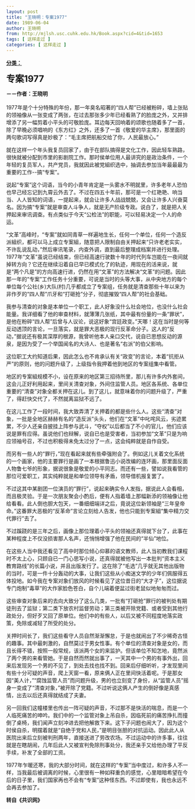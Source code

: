 ```yaml
---
layout: post
title: "王晓明：专案1977"
date: 1989-06-04
author: 王晓明
from: http://mjlsh.usc.cuhk.edu.hk/Book.aspx?cid=4&tid=1653
tags: [ 这样走过 ]
categories: [ 这样走过 ]
---
```


<div style="margin: 15px 10px 10px 0px;">
 <div>
  <span id="ctl00_ContentPlaceHolder1_chapter1_SubjectLabel" style="font-weight:bold;text-decoration:underline;">
   分类：
  </span>
 </div>
 <p>
  <strong>
   <font size="5">
    专案1977
   </font>
  </strong>
 </p>
 <p>
  <strong>
   －－作者：王晓明
   <br/>
  </strong>
  <br/>
  1977年是个十分特殊的年份，那一年臭名昭著的“四人帮”已经被粉碎，墙上张贴的领袖像从一张变成了两张，在过去那张多少年已经看熟了的脸庞之外，又并排增添了另一幅剪着小平头的可敬脸庞。耳边每天回响着的颂歌也随着多了一首，除了早晚必须唱响的《东方红》之外，还多了一首《敬爱的华主席》，那里面的两句歌词写得真是妙极了：“毛主席把航船交给了你，人民最放心。”
 </p>
 <p>
  就在这样一个年头我复员回家了，由于在部队搞得是文化工作，因此轻车熟路，很快就被分配到市里的影剧院工作。那时侯单位用人最讲究的是政治条件，一个年轻的复员军人，共产党员，我就因此被党組织选中，抽调去参加当年最最最为重要的工作--搞“专案”。
 </p>
 <p>
  说起“专案”这个词语，当今的小青年肯定是一头雾水不明就里，许多老年人恐怕也早己经忘记到九霄云外去了。不过在四五十年前，那可是一个红艳艳、响当当、人人皆知的词语，一提起来，就会让许多人战战兢兢，又会让许多人兴奋莫名。因为搞“专案”就是审查人斗争人，就是无产阶级专政。说白了，就是把人关押起来审讯调查。有点类似于今天“公检法”的职能，可以轻易决定一个人的命运。
 </p>
 <p>
  “文革”高峰时，“专案”就如同青草一样遍地生长，任何一个单位，任何一个造反派組织，都可以马上成立专案組，随意把人限制自由关押起来“只许老老实实，不许乱说乱动，”然后审讯笔录，内查外调，直到最后整理成档案并进行处理。1977年“文革”虽说已经结束，但已经高速行驶数十年的时代列车岂能在一夜间就掉转方向？它还在继续沿着自已早已模式化了的轨迹，用现在的活来说，就是“两个凡是”的方向高速行进，仍然在用“文革”的方法解决“文革”的问题。因此那一年的“专案”工作任务十分重要，可说是当时的头等大事，从中央地方的每个单位每个公社(乡)大队(村)几乎都成立了专案组，任务就是清查那些十年以来为非作歹的“四人帮”爪牙和“打砸抢”分子，彻底摧毁“四人帮”的社会基础。
 </p>
 <p>
  我参与清查的对象是本单位一个职工，此人好象没什么社会地位，也没什么社会能量。我详细看了他的审查材料，就薄薄几张纸，其中最有份量的一条“罪状”，是他在粉碎“四人帮”后曾与人议论，说这好象“宫廷政变。”天哪！这在当时是何等反动透顶的言论，一旦落实，就是罪大恶极的现行反革命分子。这人的“反动，”据说还有极其深厚的根源，我曾听他本人亲口交代，说自已思想反动的源泉，是因为受了一个举国闻名的大诗人、也是著名“右派”的伯父影响。
 </p>
 <p>
  这位职工大约知道后果，因此怎么也不肯承认有关“政变”的言论，本着“抗拒从严”的原则，他的问题升级了，上级指令我押着他到地区的专案组集中看管。
 </p>
 <p>
  地区的专案組规模不小，设在原来的地区第三招待所里，那儿有许多内外套间，这会儿正好利用起来，里间关清查对象，外间住监管人员。地区各系统、各单位重要的“清查”对象全都关押在这儿。到了这儿，就意味着你的问题升级了，严重了，得赶快交代了，不然就离监狱不远了。
 </p>
 <p>
  在这儿工作了一段时间，我大致弄清了关押着的都是些什么人。这些“清查”对象，一批是全地区赫赫有名的“造反派”头头，他们在“文革”中叱咤风云，劣迹累累，不少人还亲自披挂上阵参与武斗，“夺权”以后都当了不小的官儿，他们应该说是罪有应得。虽说他们也辩解，说自已也是受害者，当初参加“文革”只是为响应领袖号召，不过也积极得未免太过分了一点，这会纯粹就是自作自受。
 </p>
 <p>
  而另有一些人的“罪行，”现在看起来就有些牵强附会了。例如这儿关着文化系统的一个画家，他的主要罪行是画了一本根据鲁迅小说改编的连环画，那里面反面人物鲁七爷的形象，据说很象是敬爱的小平同志。而还有一些，譬如说我看管的那位可爱职工，其实纯粹就是和单位领导有矛盾，领导借机报复罢了。
 </p>
 <p>
  不过这其中某剧团一位演员的“罪行”，说起来确实令人发指，据说此人会看相，而且极灵验。于是一次朋友聚会小酌后，便有人指着墙上那幅新添的领袖像让他给看看。此人倒也胆大包天，一番细细端详之后，竟说这位新领袖是“三年皇帝命。”这番罪大恶极的“反革命”言论立刻给人告发，他也只能到专案組“集中精力交代罪行”去了。
 </p>
 <p>
  不过蹊跷的是三年之后，画像上那位理着小平头的领袖还真得就下台了，此事在某种程度上不仅没损害那人名声，还悄悄增强了他在民间的“半仙”地位。
 </p>
 <p>
  在这些人当中我还看见了高中时那位倾心仰慕的语文教师，此人当初教我们课程时不太上心，只顾自已一门心思写小说，还真得就被他写出一本批判“资本主义教育路线”的长篇小说，并且出版发行了。这在除了“毛选”几乎就无其他出版物的当时，可是一件十分轰动的大事，让我们这些从小痴迷文学的少年们佩服得五体投地。如今我在专案对象们放风的时候看见了这位昔日的“大才子”，这位据说专门炮制“毒草”的大作家脸色苍白，自个儿端着便盆过街老鼠似地匆匆而过。
 </p>
 <p>
  这些审查对象后来的去向大致分了这么几类，一批有“打砸抢”罪行的被判处有期徒刑去了监狱；第二类下放农村监督劳动；第三类被开除党籍、或者受到其他行政处分，但好歹又回了原单位。他们中的有些人，以后又被不同程度地落实政策，免除或减轻了所受的处分。
 </p>
 <p>
  关押时间长了，我们这些看守人员自然渐渐懈怠，于是也就闹出了不少稀奇古怪的趣事。其中最刺激的，自然莫过于男女性事。有个单位的清查对象是女的，而且长得不错，按照一般常规，该派两个女的来监护。但该单位不知怎地，竟然派了两个男的来看管她。于是自然而然就出事了，一天其中一个男的有事外出，回来后发现另一个男的不见了，到处去找也找不到。回来后仔细听听，才发现里间有些十分可疑的声音，爬上天窗一看，原来俩人正在里间快活着呢。于是那女因“美人计，”“腐蚀监管人员”而问题升级，男的也立刻变了身份，从“监管人员”摇身一变成了“清查对象，”被开除了党籍。不过听说这俩人产生的倒好像是真感情，出去以后还真得就结成了夫妻。
 </p>
 <p>
  另一回我们这幢楼里也传出一阵可疑的声音，不过那不是快活的喘息，而是一个人临死痛苦的呻吟。我们中的一个监管对象上吊自杀，因临死前的痛苦挣扎而撞倒了桌椅，我们闻声立刻冲进去把他解救下来。这下子问题也闹大了，因为这个时侯自杀，明摆着就是“自绝于党和人民，”是明目张胆的对抗运动。因此此人从医院出来后立刻被判刑两年，直接送进了劳改农场。不过运动中的许多事，往往就是在瞎胡闹，几年后此人又被宣判免除刑事处分，我还亲手又给他办理了平反手续，补发了全部的工资。
 </p>
 <p>
  1977年乍暖还寒，我的大部分时间，就在这样的“专案”当中度过，和许多人不一样，当我最后被调离的时候，心里很有一种如释重负的感觉，心里暗暗希望在今后的日子里，我们国家再也不会有“专案”这种怪东西。不过即使有，我也永远不会再去参加了。
  <br/>
 </p>
 <p>
  <strong>
   转自《共识网》
  </strong>
 </p>
</div>

